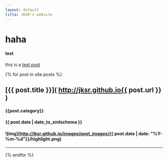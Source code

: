 ```yaml
---
layout: default
title: JKSR's website
---
```


# haha

#### test

this is a [test post](https://jksr.github.io/posts/mytest/test)

{% for post in site.posts %}

## [{{ post.title }}]( http://jksr.github.io{{ post.url }} )

#### {{post.category}}

#### {{ post.date | date_to_xmlschema }}

#### ![img](http://jksr.github.io/images/post_images/{{ post.date | date: "%Y-%m-%d"}}/highlight.png)

----

{% endfor %}


